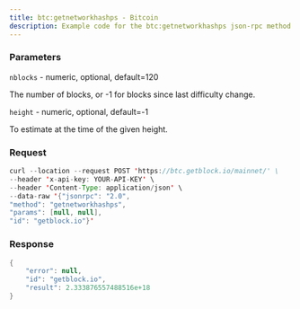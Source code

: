 ```yaml
---
title: btc:getnetworkhashps - Bitcoin
description: Example code for the btc:getnetworkhashps json-rpc method. Сomplete guide on how to use btc:getnetworkhashps json-rpc in GetBlock.io Web3 documentation.
---
```


### Parameters


`nblocks` - numeric, optional, default=120

The number of blocks, or -1 for blocks since last difficulty change.

`height` - numeric, optional, default=-1

To estimate at the time of the given height.

### Request

``` java
curl --location --request POST 'https://btc.getblock.io/mainnet/' \
--header 'x-api-key: YOUR-API-KEY' \
--header 'Content-Type: application/json' \
--data-raw '{"jsonrpc": "2.0",
"method": "getnetworkhashps",
"params": [null, null],
"id": "getblock.io"}'
```

###  Response

``` java
{
    "error": null,
    "id": "getblock.io",
    "result": 2.333876557488516e+18
}
```

